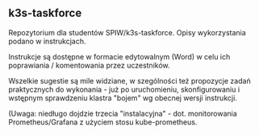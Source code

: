 ## k3s-taskforce

Repozytorium dla studentów SPIW/k3s-taskforce. Opisy wykorzystania podano w instrukcjach.

Instrukcje są dostępne w formacie edytowalnym (Word) w celu ich poprawiania / komentowania przez uczestników.

Wszelkie sugestie są mile widziane, w szególności też propozycje zadań praktycznych do wykonania - już po uruchomieniu, skonfigurowaniu i wstępnym sprawdzeniu klastra "bojem" wg obecnej wersji instrukcji.

(Uwaga: niedługo dojdzie trzecia "instalacyjna" - dot. monitorowania Prometheus/Grafana z użyciem stosu kube-prometheus.
